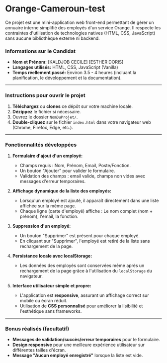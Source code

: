 # Orange-Cameroun-test
Ce projet est une mini-application web front-end permettant de gérer un annuaire interne simplifié des employés d'un service Orange. Il respecte les contraintes d'utilisation de technologies natives (HTML, CSS, JavaScript) sans aucune bibliothèque externe ni backend.

### Informations sur le Candidat

* **Nom et Prénom:** [KALDJOB CECILE] [ESTHER DORIS]
* **Langages utilisés:** HTML, CSS, JavaScript (Vanilla)
* **Temps réellement passé:** Environ 3.5 - 4 heures (incluant la planification, le développement et la documentation).

---

### Instructions pour ouvrir le projet

1.  **Téléchargez** ou **clones** ce dépôt sur votre machine locale.
2.  **Dézippez** le fichier si nécessaire.
3.  Ouvrez le dossier `NomDuProjet/`.
4.  **Double-cliquez** sur le fichier `index.html` dans votre navigateur web (Chrome, Firefox, Edge, etc.).

---

### Fonctionnalités développées

1.  **Formulaire d'ajout d'un employé:**
    * Champs requis : Nom, Prénom, Email, Poste/Fonction.
    * Un bouton "Ajouter" pour valider le formulaire.
    * Validation des champs : email valide, champs non vides avec messages d'erreur temporaires.

2.  **Affichage dynamique de la liste des employés:**
    * Lorsqu'un employé est ajouté, il apparaît directement dans une liste affichée sur la même page.
    * Chaque ligne (carte d'employé) affiche : Le nom complet (nom + prénom), l'email, la fonction.

3.  **Suppression d'un employé:**
    * Un bouton "Supprimer" est présent pour chaque employé.
    * En cliquant sur "Supprimer", l'employé est retiré de la liste sans rechargement de la page.

4.  **Persistance locale avec localStorage:**
    * Les données des employés sont conservées même après un rechargement de la page grâce à l'utilisation du `localStorage` du navigateur.

5.  **Interface utilisateur simple et propre:**
    * L'application est **responsive**, assurant un affichage correct sur mobile ou écran réduit.
    * Utilisation de **CSS personnalisé** pour améliorer la lisibilité et l'esthétique sans frameworks.

---

### Bonus réalisés (facultatif)

* **Messages de validation/succès/erreur temporaires** pour le formulaire.
* **Design responsive** pour une meilleure expérience utilisateur sur différentes tailles d'écran.
* **Message "Aucun employé enregistré"** lorsque la liste est vide.

